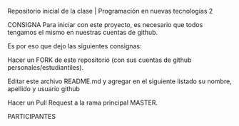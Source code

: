 Repositorio inicial de la clase | Programación en nuevas tecnologías 2

CONSIGNA
Para iniciar con este proyecto, es necesario que todos tengamos el mismo en nuestras cuentas de github. 

Es por eso que dejo las siguientes consignas:

Hacer un FORK de este repositorio (con sus cuentas de github personales/estudiantiles).

Editar este archivo README.md y agregar en el siguiente listado su nombre, apellido y usuario github

Hacer un Pull Request a la rama principal MASTER.

PARTICIPANTES
